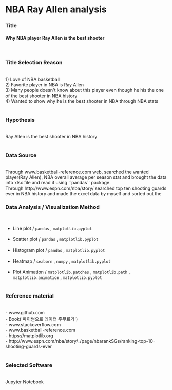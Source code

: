 # NBA Ray Allen analysis
<h3>Title</h3><h4>Why NBA player Ray Allen is the best shooter</h4><br>


<h3>Title Selection Reason</h3><br>1) Love of NBA basketball<br>
                               2) Favorite player in NBA is Ray Allen<br>
                               3) Many people doesn't know about this player even though he his the one of the best shooter in NBA history<br>
                               4) Wanted to show why he is the best shooter in NBA through NBA stats<br><br>

<h3>Hypothesis</h3><br> Ray Allen is the best shooter in NBA history<br><br>

<h3>Data Source</h3><br>
Through www.basketball-reference.com web, searched the wanted player(Ray Allen), NBA overall average per season stat and brought the data into xlsx file and read it using  ``pandas`` package.<br>
Through http://www.espn.com/nba/story/ searched top ten shooting guards ever in NBA history and made the excel data by myself and sorted out the <br>

                       
<h3>Data Analysis / Visualization Method</h3><br>

- Line plot / ``pandas`` , ``matplotlib.pyplot``<br><br>
- Scatter plot / ``pandas`` , ``matplotlib.pyplot`` <br><br>
- Histogram plot / ``pandas`` , ``matplotlib.pyplot``<br><br>
- Heatmap / ``seaborn`` , ``numpy`` , ``matplotlib.pyplot``<br><br>
- Plot Animation / ``matplotlib.patches`` , ``matplotlib.path`` , ``matplotlib.animation`` , ``matplotlib.pyplot``<br><br>
 
                                    
                   
<h3>Reference material</h3><br> 
- www.github.com<br>  
- Book('파이썬으로 데이터 주무르기')<br>
- www.stackoverflow.com<br> 
- www.basketball-reference.com<br>
- https://matplotlib.org<br>
- http://www.espn.com/nba/story/_/page/nbarankSGs/ranking-top-10-shooting-guards-ever<br><br>

<h3>Selected Software</h3><br>
Jupyter Notebook
